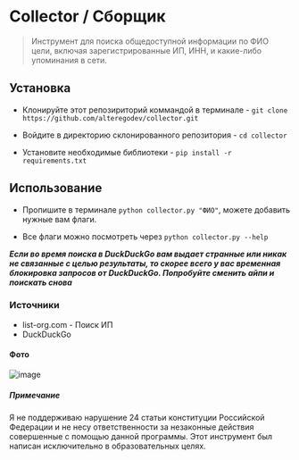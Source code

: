 # Collector / Сборщик

> Инструмент для поиска общедоступной информации по ФИО цели, включая зарегистрированные ИП, ИНН, и какие-либо упоминания в сети.

## Установка

-   Клонируйте этот репозириторий коммандой в терминале - `git clone https://github.com/alteregodev/collector.git`

-   Войдите в директорию склонированного репозитория - `cd collector`

-   Установите необходимые библиотеки - `pip install -r requirements.txt`

## Использование

-   Пропишите в терминале `python collector.py "ФИО"`, можете добавить нужные вам флаги.

-   Все флаги можно посмотреть через `python collector.py --help`

***Если во время поиска в DuckDuckGo вам выдает странные или никак не связанные с целью результаты, то скорее всего у вас временная блокировка запросов от DuckDuckGo. Попробуйте сменить айпи и поискать снова***

### Источники

-   list-org.com - Поиск ИП
-   DuckDuckGo

#### Фото

![image](https://github.com/user-attachments/assets/11901b14-66d7-422d-a585-15d860a34f4f)

##### Примечание

Я не поддерживаю нарушение 24 статьи конституции Российской Федерации и не несу ответственности за незаконные действия совершенные с помощью данной программы. Этот инструмент был написан исключительно в образовательных целях.

